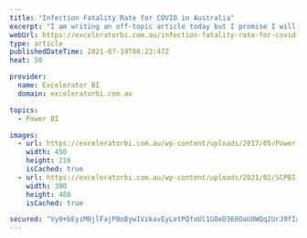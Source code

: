 ```yaml
---
title: "Infection Fatality Rate for COVID in Australia"
excerpt: "I am writing an off-topic article today but I promise I will circle back later in the week with a follow up article bringing it back on topic. In this article, I am going to share a COVID report I built today, and later in the week I will post [...]Read More »"
webUrl: https://exceleratorbi.com.au/infection-fatality-rate-for-covid-in-australia/
type: article
publishedDateTime: 2021-07-19T08:22:47Z
heat: 50

provider:
  name: Excelerator BI
  domain: exceleratorbi.com.au

topics:
  - Power BI

images:
  - url: https://exceleratorbi.com.au/wp-content/uploads/2017/05/Power-Query-Academy-Logo-450x216.png
    width: 450
    height: 216
    isCached: true
  - url: https://exceleratorbi.com.au/wp-content/uploads/2021/02/SCPBI-Cover-3rd-Edition-small.png
    width: 300
    height: 408
    isCached: true

secured: "Vy0+bEyiM0jlFajPBoBywIVzkavEyLetPQfoUl1GOeD360OaU8WQq2UrJ9fIaGyMSLx+bm9NP6p53Mz/gvELsrVwZxcDX6uS7U2Nn+MQq/ugHemVxua+YY+cGzwLta8dJ/1qkeSInZQIkgN9SdeEyL22AvbSyTJ6rrfxGJp09cHIa4jTBEp7rEytaN1AMgl9kaygOP+01mY3bxoTRhTAGbYUKajhf86i9hckaCyuRKYUVFflFYjQYhRMgjc+76Aa1gE2cxTsMZdKYSMX0R1o0NZPtiCKmuZDe7u1W/B9Y9oGIe1BuijO/tTQSZR6nHa9HS9/wb4tz5RTOpPjBnrRRAFSnQVV7lI7uToe/QzTSjA=;kE5JBdEKAT7gy2ub2vX1rQ=="
---
```


